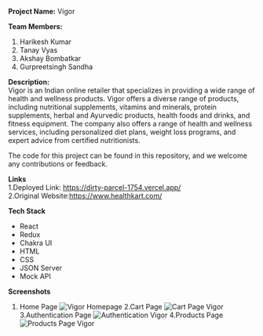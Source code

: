 **Project Name:** Vigor

**Team Members:**
1. Harikesh Kumar
2. Tanay Vyas
3. Akshay Bombatkar
4. Gurpreetsingh Sandha

**Description:** <br>
Vigor is an Indian online retailer that specializes in providing a wide range of health and wellness products.
Vigor offers a diverse range of products, including nutritional supplements, vitamins and minerals, protein supplements, herbal and Ayurvedic products, health foods and drinks, and fitness equipment. The company also offers a range of health and wellness services, including personalized diet plans, weight loss programs, and expert advice from certified nutritionists.

The code for this project can be found in this repository, and we welcome any contributions or feedback.

**Links** <br>
1.Deployed Link: https://dirty-parcel-1754.vercel.app/ <br>
2.Original Website:https://www.healthkart.com/

**Tech Stack**
* React
* Redux
* Chakra UI
* HTML
* CSS
* JSON Server
* Mock API

**Screenshots**
1. Home Page
![Vigor Homepage](https://user-images.githubusercontent.com/112682355/221494480-e8d44eab-5d84-4265-8674-1fe0fe4dcb72.PNG)
2.Cart Page
![Cart Page Vigor](https://user-images.githubusercontent.com/112682355/221494724-fa442395-af8f-4e5c-8e98-58f4a08b9c57.PNG)
3.Authentication Page
![Authentication Vigor](https://user-images.githubusercontent.com/112682355/221494856-c463011f-b2fe-41dc-b6cc-8bb0cb086168.PNG)
4.Products Page
![Products Page Vigor](https://user-images.githubusercontent.com/112682355/221494967-74c0bae9-a508-4360-a938-3610a36004de.PNG)
